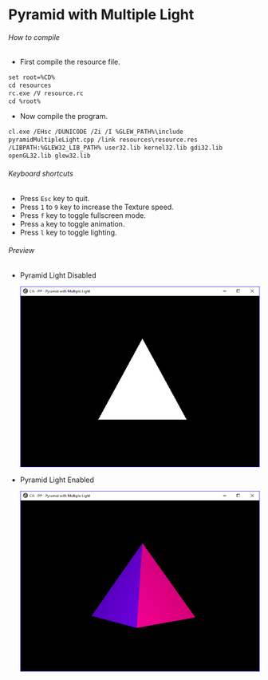 # Pyramid with Multiple Light

###### How to compile

*   First compile the resource file.

```
set root=%CD%
cd resources
rc.exe /V resource.rc
cd %root%
```

*   Now compile the program.

```
cl.exe /EHsc /DUNICODE /Zi /I %GLEW_PATH%\include pyramidMultipleLight.cpp /link resources\resource.res /LIBPATH:%GLEW32_LIB_PATH% user32.lib kernel32.lib gdi32.lib openGL32.lib glew32.lib
```

###### Keyboard shortcuts

*   Press `Esc` key to quit.
*   Press `1` to `9` key to increase the Texture speed.
*   Press `f` key to toggle fullscreen mode.
*   Press `a` key to toggle animation.
*   Press `l` key to toggle lighting.

###### Preview

*   Pyramid Light Disabled

    ![pyramidLightDisabled][pyramid-light-disabled-image]

*   Pyramid Light Enabled

    ![pyramidLightEnabled][pyramid-light-enabled-image]

[//]: # "Image declaration"
[pyramid-light-disabled-image]: ./preview/pyramidLightDisabled.png "Pyramid Light Disabled"
[pyramid-light-enabled-image]: ./preview/pyramidLightEnabled.png "Pyramid Light Enabled"
